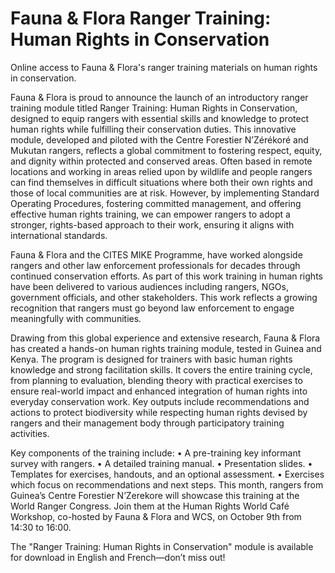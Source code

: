 # Fauna & Flora Ranger Training: Human Rights in Conservation
Online access to Fauna &amp; Flora's ranger training materials on human rights in conservation. 

Fauna & Flora is proud to announce the launch of an introductory ranger training module titled Ranger Training: Human Rights in Conservation, designed to equip rangers with essential skills and knowledge to protect human rights while fulfilling their conservation duties. This innovative module, developed and piloted with the Centre Forestier N’Zérékoré and Mukutan rangers, reflects a global commitment to fostering respect, equity, and dignity within protected and conserved areas.
Often based in remote locations and working in areas relied upon by wildlife and people rangers can find themselves in difficult situations where both their own rights and those of local communities are at risk. However, by implementing Standard Operating Procedures, fostering committed management, and offering effective human rights training, we can empower rangers to adopt a stronger, rights-based approach to their work, ensuring it aligns with international standards.

Fauna & Flora and the CITES MIKE Programme, have worked alongside rangers and other law enforcement
professionals for decades through continued conservation efforts. As part of this work training in human
rights have been delivered to various audiences including rangers, NGOs, government officials, and other stakeholders. This work reflects a growing recognition that rangers must go beyond law enforcement to engage meaningfully with communities.

Drawing from this global experience and extensive research, Fauna & Flora has created a hands-on human rights training module, tested in Guinea and Kenya. The program is designed for trainers with basic human rights knowledge and strong facilitation skills. It covers the entire training cycle, from planning to evaluation, blending theory with practical exercises to ensure real-world impact and enhanced integration of human rights into everyday conservation work. Key outputs include recommendations and actions to protect biodiversity while respecting human rights devised by rangers and their management body through participatory training activities.

Key components of the training include:
•	A pre-training key informant survey with rangers.
•	A detailed training manual.
•	Presentation slides.
•	Templates for exercises, handouts, and an optional assessment.
•	Exercises which focus on recommendations and next steps.
This month, rangers from Guinea’s Centre Forestier N’Zerekore will showcase this training at the World Ranger Congress. Join them at the Human Rights World Café Workshop, co-hosted by Fauna & Flora and WCS, on October 9th from 14:30 to 16:00.

The "Ranger Training: Human Rights in Conservation" module is available for download in English and French—don’t miss out!
